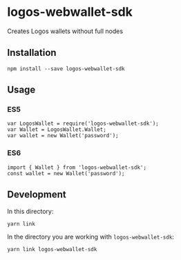 # logos-webwallet-sdk

Creates Logos wallets without full nodes

## Installation
```
npm install --save logos-webwallet-sdk
```

## Usage

### ES5

```
var LogosWallet = require('logos-webwallet-sdk');
var Wallet = LogosWallet.Wallet;
var wallet = new Wallet('password');
```

### ES6

```
import { Wallet } from 'logos-webwallet-sdk';
const wallet = new Wallet('password');
```

## Development

In this directory:

```
yarn link
```

In the directory you are working with `logos-webwallet-sdk`:

```
yarn link logos-webwallet-sdk
```

